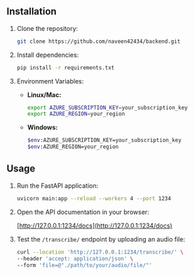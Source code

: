 ## Installation

1. Clone the repository:

    ```bash
    git clone https://github.com/naveen42434/backend.git
    ```
2. Install dependencies:

    ```bash
    pip install -r requirements.txt
    ```

3. Environment Variables:

    - **Linux/Mac:**

        ```bash
        export AZURE_SUBSCRIPTION_KEY=your_subscription_key
        export AZURE_REGION=your_region
        ```

    - **Windows:**

        ```bash
        $env:AZURE_SUBSCRIPTION_KEY=your_subscription_key
        $env:AZURE_REGION=your_region
        ```

## Usage

1. Run the FastAPI application:

    ```bash
    uvicorn main:app --reload --workers 4 --port 1234
    ```

2. Open the API documentation in your browser:

    [http://127.0.0.1:1234/docs](http://127.0.0.1:1234/docs)


3. Test the `/transcribe/` endpoint by uploading an audio file:
    ```bash
    curl --location 'http://127.0.0.1:1234/transcribe/' \
    --header 'accept: application/json' \
    --form 'file=@"./path/to/your/audio/file/"'
    ```